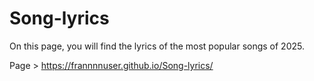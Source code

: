 # Song-lyrics
On this page, you will find the lyrics of the most popular songs of 2025.

Page > https://frannnnuser.github.io/Song-lyrics/
